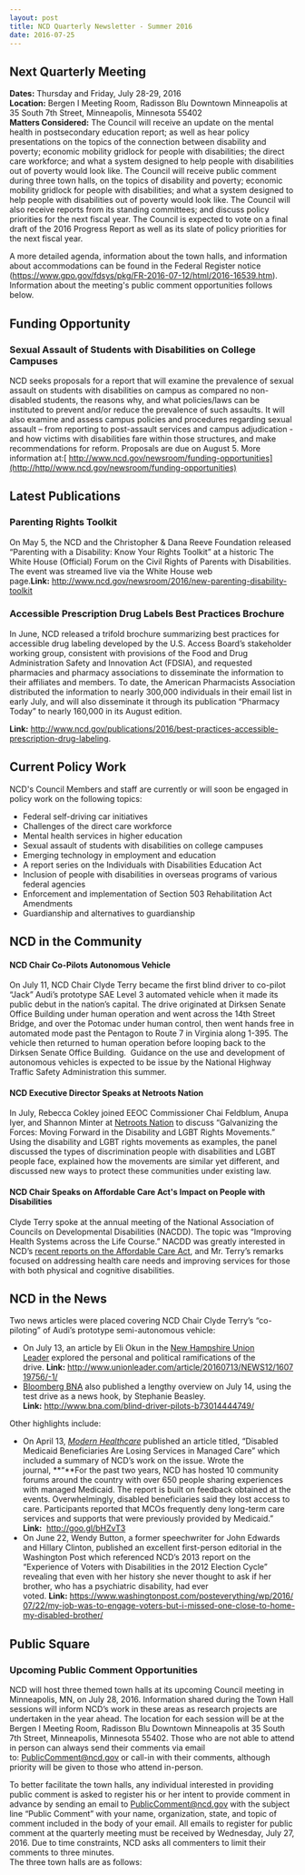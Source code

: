 ```yaml
---
layout: post
title: NCD Quarterly Newsletter - Summer 2016
date: 2016-07-25
---
```

## **Next Quarterly Meeting**

**Dates:** Thursday and Friday, July 28-29, 2016\
**Location:** Bergen I Meeting Room, Radisson Blu Downtown Minneapolis at 35 South 7th Street, Minneapolis, Minnesota 55402\
**Matters Considered:** The Council will receive an update on the mental health in postsecondary education report; as well as hear policy presentations on the topics of the connection between disability and poverty; economic mobility gridlock for people with disabilities; the direct care workforce; and what a system designed to help people with disabilities out of poverty would look like. The Council will receive public comment during three town halls, on the topics of disability and poverty; economic mobility gridlock for people with disabilities; and what a system designed to help people with disabilities out of poverty would look like. The Council will also receive reports from its standing committees; and discuss policy priorities for the next fiscal year. The Council is expected to vote on a final draft of the 2016 Progress Report as well as its slate of policy priorities for the next fiscal year.

A more detailed agenda, information about the town halls, and information about accommodations can be found in the Federal Register notice (<https://www.gpo.gov/fdsys/pkg/FR-2016-07-12/html/2016-16539.htm>). Information about the meeting's public comment opportunities follows below.

## **Funding Opportunity**

### **Sexual Assault of Students with Disabilities on College Campuses**

NCD seeks proposals for a report that will examine the prevalence of sexual assault on students with disabilities on campus as compared no non-disabled students, the reasons why, and what policies/laws can be instituted to prevent and/or reduce the prevalence of such assaults. It will also examine and assess campus policies and procedures regarding sexual assault – from reporting to post-assault services and campus adjudication - and how victims with disabilities fare within those structures, and make recommendations for reform. Proposals are due on August 5. More information at:[ http://www.ncd.gov/newsroom/funding-opportunities](http://http//www.ncd.gov/newsroom/funding-opportunities)

## **Latest Publications**

### **Parenting Rights Toolkit**

On May 5, the NCD and the Christopher & Dana Reeve Foundation released “Parenting with a Disability: Know Your Rights Toolkit” at a historic The White House (Official) Forum on the Civil Rights of Parents with Disabilities. The event was streamed live via the White House web page.**Link:** <http://www.ncd.gov/newsroom/2016/new-parenting-disability-toolkit>

### **Accessible Prescription Drug Labels Best Practices Brochure**

In June, NCD released a trifold brochure summarizing best practices for accessible drug labeling developed by the U.S. Access Board’s stakeholder working group, consistent with provisions of the Food and Drug Administration Safety and Innovation Act (FDSIA), and requested pharmacies and pharmacy associations to disseminate the information to their affiliates and members. To date, the American Pharmacists Association distributed the information to nearly 300,000 individuals in their email list in early July, and will also disseminate it through its publication “Pharmacy Today” to nearly 160,000 in its August edition. 

**Link:** <http://www.ncd.gov/publications/2016/best-practices-accessible-prescription-drug-labeling>.

## **Current Policy Work**

NCD's Council Members and staff are currently or will soon be engaged in policy work on the following topics:

* Federal self-driving car initiatives
* Challenges of the direct care workforce
* Mental health services in higher education
* Sexual assault of students with disabilities on college campuses
* Emerging technology in employment and education
* A report series on the Individuals with Disabilities Education Act
* Inclusion of people with disabilities in overseas programs of various federal agencies
* Enforcement and implementation of Section 503 Rehabilitation Act Amendments
* Guardianship and alternatives to guardianship

## **NCD in the Community**

#### NCD Chair Co-Pilots Autonomous Vehicle

On July 11, NCD Chair Clyde Terry became the first blind driver to co-pilot “Jack” Audi’s prototype SAE Level 3 automated vehicle when it made its public debut in the nation’s capital. The drive originated at Dirksen Senate Office Building under human operation and went across the 14th Street Bridge, and over the Potomac under human control, then went hands free in automated mode past the Pentagon to Route 7 in Virginia along 1-395. The vehicle then returned to human operation before looping back to the Dirksen Senate Office Building.  Guidance on the use and development of autonomous vehicles is expected to be issue by the National Highway Traffic Safety Administration this summer.

#### NCD Executive Director Speaks at Netroots Nation

In July, Rebecca Cokley joined EEOC Commissioner Chai Feldblum, Anupa Iyer, and Shannon Minter at [Netroots Nation](http://www.netrootsnation.org/nn16/) to discuss “Galvanizing the Forces: Moving Forward in the Disability and LGBT Rights Movements.” Using the disability and LGBT rights movements as examples, the panel discussed the types of discrimination people with disabilities and LGBT people face, explained how the movements are similar yet different, and discussed new ways to protect these communities under existing law.

#### NCD Chair Speaks on Affordable Care Act's Impact on People with Disabilities

Clyde Terry spoke at the annual meeting of the National Association of Councils on Developmental Disabilities (NACDD). The topic was “Improving Health Systems across the Life Course.” NACDD was greatly interested in NCD’s [recent reports on the Affordable Care Act](http://ncd.gov/policy/health-care), and Mr. Terry’s remarks focused on addressing health care needs and improving services for those with both physical and cognitive disabilities. 

## **NCD in the News**

Two news articles were placed covering NCD Chair Clyde Terry’s “co-piloting” of Audi’s prototype semi-autonomous vehicle: 

* On July 13, an article by Eli Okun in the [New Hampshire Union Leader](http://www.unionleader.com/article/20160713/NEWS12/160719756/-1/) explored the personal and political ramifications of the drive. **Link:** <http://www.unionleader.com/article/20160713/NEWS12/160719756/-1/> 
* [Bloomberg BNA](http://www.bna.com/blind-driver-pilots-b73014444749/) also published a lengthy overview on July 14, using the test drive as a news hook, by Stephanie Beasley.\
  **Link:** <http://www.bna.com/blind-driver-pilots-b73014444749/>

Other highlights include:

* On April 13, *[Modern Healthcare](http://goo.gl/bHZvT3)* published an article titled, “Disabled Medicaid Beneficiaries Are Losing Services in Managed Care” which included a summary of NCD’s work on the issue. Wrote the journal, **“**For the past two years, NCD has hosted 10 community forums around the country with over 650 people sharing experiences with managed Medicaid. The report is built on feedback obtained at the events. Overwhelmingly, disabled beneficiaries said they lost access to care. Participants reported that MCOs frequently deny long-term care services and supports that were previously provided by Medicaid.”\
  **Link:**  <http://goo.gl/bHZvT3> 
* On June 22, Wendy Button, a former speechwriter for John Edwards and Hillary Clinton, published an excellent first-person editorial in the Washington Post which referenced NCD’s 2013 report on the “Experience of Voters with Disabilities in the 2012 Election Cycle” revealing that even with her history she never thought to ask if her brother, who has a psychiatric disability, had ever voted. **Link:** <https://www.washingtonpost.com/posteverything/wp/2016/07/22/my-job-was-to-engage-voters-but-i-missed-one-close-to-home-my-disabled-brother/>

## **Public Square**

### **Upcoming Public Comment Opportunities**

NCD will host three themed town halls at its upcoming Council meeting in Minneapolis, MN, on July 28, 2016. Information shared during the Town Hall sessions will inform NCD’s work in these areas as research projects are undertaken in the year ahead. The location for each session will be at the Bergen I Meeting Room, Radisson Blu Downtown Minneapolis at 35 South 7th Street, Minneapolis, Minnesota 55402. Those who are not able to attend in person can always send their comments via email to: [PublicComment@ncd.gov](mailto:PublicComment@ncd.gov) or call-in with their comments, although priority will be given to those who attend in-person.

To better facilitate the town halls, any individual interested in providing public comment is asked to register his or her intent to provide comment in advance by sending an email to [PublicComment@ncd.gov](mailto:PublicComment@ncd.gov) with the subject line “Public Comment” with your name, organization, state, and topic of comment included in the body of your email. All emails to register for public comment at the quarterly meeting must be received by Wednesday, July 27, 2016. Due to time constraints, NCD asks all commenters to limit their comments to three minutes.\
The three town halls are as follows:

<!--EndFragment-->